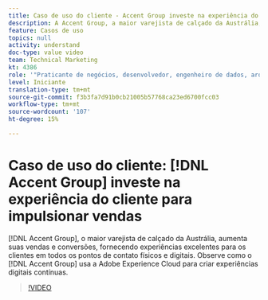 ```yaml
---
title: Caso de uso do cliente - Accent Group investe na experiência do cliente para impulsionar vendas
description: A Accent Group, a maior varejista de calçado da Austrália, cresce suas vendas e conversões ao fornecer ótimas experiências ao cliente em todos os pontos de contato físicos e digitais. Veja como o Accent Group usa a Adobe Experience Cloud para criar experiências digitais perfeitas.
feature: Casos de uso
topics: null
activity: understand
doc-type: value video
team: Technical Marketing
kt: 4386
role: '"Praticante de negócios, desenvolvedor, engenheiro de dados, arquiteto, arquiteto de dados, administrador, líder"'
level: Iniciante
translation-type: tm+mt
source-git-commit: f3b3fa7d91b0cb21005b57768ca23ed6700fcc03
workflow-type: tm+mt
source-wordcount: '107'
ht-degree: 15%

---
```



# Caso de uso do cliente: [!DNL Accent Group] investe na experiência do cliente para impulsionar vendas

[!DNL Accent Group], o maior varejista de calçado da Austrália, aumenta suas vendas e conversões, fornecendo experiências excelentes para os clientes em todos os pontos de contato físicos e digitais. Observe como o [!DNL Accent Group] usa a Adobe Experience Cloud para criar experiências digitais contínuas.

>[!VIDEO](https://video.tv.adobe.com/v/31505/?quality=12)
